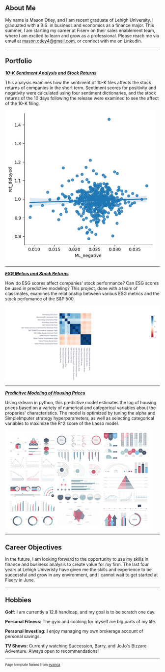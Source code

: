 ## About Me

My name is Mason Otley, and I am recent graduate of Lehigh University. I graduated with a B.S. in business and economics as a finance major. This summer, I am starting my career at Fiserv on their sales enablement team, where I am excited to learn and grow as a professional. Please reach me via email at mason.otley4@gmail.com, or connect with me on LinkedIn. 

---

## Portfolio

<!-- You can link to other websites, PDFs in this repo, and other pages in this repo -->

_**[10-K Sentiment Analysis and Stock Returns](report/report.md)**_

This analysis examines how the sentiment of 10-K files affects the stock returns of companies in the short term. Sentiment scores for positivity and negativity were calculated using four sentiment dictionaries, and the stock returns of the 10 days following the release were examined to see the affect of the 10-K filing. 

<img src="report/output_10_1.png?raw=true"/>

---

_**[ESG Metics and Stock Returns](https://nicole-elchaar-esg-dashboard-app-mpiwio.streamlit.app/)**_

How do ESG scores affect companies' stock performance? Can ESG scores be used in predictive modeling? This project, done with a team of classmates,
examines the relationship between various ESG metrics and the stock perfomance of the S&P 500. 

<img src="images/newplot.png?raw=true"/>

---

_**[Predicitve Modeling of Housing Prices](housing_model.md)**_

Using sklearn in python, this predictive model estimates the log of housing prices based on a variety of numerical and categorical variables about the properies' characteristics. The model is optimized by tuning the alpha and SimpleImputer strategy hyperparameters, as well as selecting categorical variables to maximize the R^2 score of the Lasso model. 

<img src="images/dummy_thumbnail.jpg?raw=true"/>

---

## Career Objectives

In the future, I am looking forward to the opportunity to use my skills in finance and business analysis to create value for my firm. The last four years at Lehigh Univeristy have given me the skills and experience to be successful and grow in any environment, and I cannot wait to get started at Fiserv in June. 

---

## Hobbies

**Golf:** I am currently a 12.8 handicap, and my goal is to be scratch one day.

**Personal Fitness:** The gym and cooking for myself are big parts of my life.

**Personal Investing:** I enjoy managing my own brokerage account of personal savings.

**TV Shows:** Currently watching Succession, Barry, and JoJo's Bizzare Adventure. Always open to recommendations!

---
<p style="font-size:11px">Page template forked from <a href="https://github.com/evanca/quick-portfolio">evanca</a></p>
<!-- Remove above link if you don't want to attibute -->
